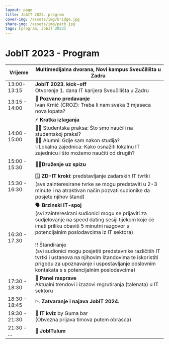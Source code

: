 ```yaml
---
layout: page
title: JobIT 2023. program
cover-img: /assets/img/bridge.jpg
share-img: /assets/img/path.jpg
tags: [program, JobIT 2023]
---
```


# JobIT 2023 - Program

| **Vrijeme**       	| **Multimedijalna dvorana, Novi kampus Sveučilišta u Zadru**                                                                                                                                                                                                                                                                                                                                                                                	|
|---------------	|----------------------------------------------------------------------------------------------------------------------------------------------------------------------------------------------------------------------------------------------------------------------------------------------------------------------------------------------------------------------------------------------------------------------------------------	|
| 13:00-13:15   	| **JobIT 2023. kick-off**  <br />Otvorenje 1. dana IT karijera Sveučilišta u Zadru                                                                                                                                                                                                                                                                                                                                                            	|
| 13:15 - 14:00 	| 💪 **Pozvano predavanje** <br />Ivan Krnić (CROZ): Treba li nam svaka 3 mjeseca nova lopata?                                                                                                                                                                                                                                                                                                                                                      	|
| 14:00 - 15:00 	| ⚡ **Kratka izlaganja** <br />🧑‍🎓 Studentska praksa: Što smo naučili na studentskoj praksi? <br />🧑‍🎓 Alumni: Gdje sam nakon studija? <br />💡Lokalna zajednica: Kako osnažiti lokalnu IT zajednicu i što možemo naučiti od drugih?                                                                                                                                                                                                                              	|
| 15:00 - 15:30 	| 🥪🍷**Druženje uz spizu**                                                                                                                                                                                                                                                                                                                                                                                                                      	|
| 15:30 - 16:30 	| 🪟 **ZD-IT kroki**: predstavljanje zadarskih IT tvrtki <br />(sve zainteresirane tvrke se mogu predstaviti u 2-3 minute i na atraktivan način pozvati sudionike da posjete njihov štand)                                                                                                                                                                                                                                                          	|
| 16:30 - 17.30 	| 🗣️ **Brzinski IT-spoj** <br />(svi zainteresirani sudionici mogu se prijaviti za sudjelovanje na speed dating sesiji tijekom koje će imati priliku obaviti 5 minutni razgovor s potencijalnim poslodavcima iz IT sektora)  <br /><br />:bangbang: Štandiranje <br />(svi sudionici mogu posjetiti predstavnike različitih IT tvrtki i ustanova na njihovim štandovima te iskoristiti prigodu za upoznavanje i uspostavljanje poslovnim kontakata s s potencijalnim poslodavcima) 	|
| 17:30 - 18:30 	| 👥 **Panel rasprave** <br />Aktualni trendovi i izazovi regrutiranja (talenata) u IT sektoru                                                                                                                                                                                                                                                                                                                                                        	|
| 18:30 - 18:45 	| 📉 **Zatvaranje i najava JobIT 2024.**                                                                                                                                                                                                                                                                                                                                                                                                        	|
| 19:30 - 21:30 	| 🤔 **IT kviz** by Guma bar <br />(Obvezna prijava timova putem obrasca)                                                                                                                                                                                                                                                                                                                                                                             	|
| 21:30 - …     	| 🥳 **JobITulum**                                                                                                                                                                                                                                                                                                                                                                                                                              	|
